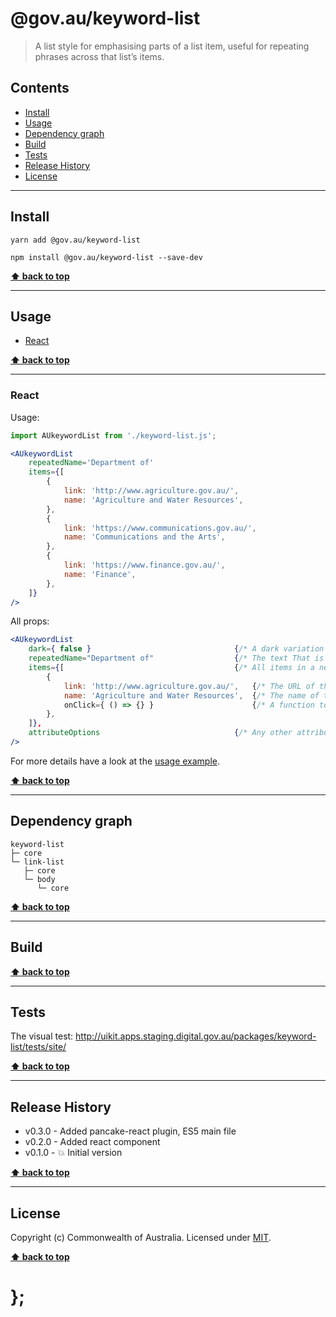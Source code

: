 @gov.au/keyword-list
============

> A list style for emphasising parts of a list item, useful for repeating phrases across that list’s items. 


## Contents

* [Install](#install)
* [Usage](#usage)
* [Dependency graph](#dependency-graph)
* [Build](#build)
* [Tests](#tests)
* [Release History](#release-history)
* [License](#license)


----------------------------------------------------------------------------------------------------------------------------------------------------------------


## Install


```shell
yarn add @gov.au/keyword-list
```

```shell
npm install @gov.au/keyword-list --save-dev
```


**[⬆ back to top](#contents)**


----------------------------------------------------------------------------------------------------------------------------------------------------------------


## Usage


* [React](#react)


**[⬆ back to top](#contents)**


----------------------------------------------------------------------------------------------------------------------------------------------------------------


### React

Usage:

```jsx
import AUkeywordList from './keyword-list.js';

<AUkeywordList
	repeatedName='Department of'
	items={[
		{
			link: 'http://www.agriculture.gov.au/',
			name: 'Agriculture and Water Resources',
		},
		{
			link: 'https://www.communications.gov.au/',
			name: 'Communications and the Arts',
		},
		{
			link: 'https://www.finance.gov.au/',
			name: 'Finance',
		},
	]}
/>
```

All props:

```jsx
<AUkeywordList
	dark={ false }                                {/* A dark variation of the component */}
	repeatedName="Department of"                  {/* The text That is repeated in each item */}
	items={[                                      {/* All items in a neat array */}
		{
			link: 'http://www.agriculture.gov.au/',   {/* The URL of this item, optional */}
			name: 'Agriculture and Water Resources',  {/* The name of the item */}
			onClick={ () => {} }                      {/* A function to execute when the link is clicked, optional */}
		},
	]},
	attributeOptions                              {/* Any other attribute options */}
/>
```

For more details have a look at the [usage example](https://github.com/govau/uikit/tree/master/packages/keyword-list/tests/react/index.js).


**[⬆ back to top](#contents)**


----------------------------------------------------------------------------------------------------------------------------------------------------------------


## Dependency graph

```shell
keyword-list
├─ core
└─ link-list
   ├─ core
   └─ body
      └─ core
```


**[⬆ back to top](#contents)**


----------------------------------------------------------------------------------------------------------------------------------------------------------------


## Build


**[⬆ back to top](#contents)**


----------------------------------------------------------------------------------------------------------------------------------------------------------------


## Tests

The visual test: http://uikit.apps.staging.digital.gov.au/packages/keyword-list/tests/site/


**[⬆ back to top](#contents)**


----------------------------------------------------------------------------------------------------------------------------------------------------------------


## Release History

* v0.3.0 - Added pancake-react plugin, ES5 main file
* v0.2.0 - Added react component
* v0.1.0 - 💥 Initial version


**[⬆ back to top](#contents)**


----------------------------------------------------------------------------------------------------------------------------------------------------------------


## License

Copyright (c) Commonwealth of Australia.
Licensed under [MIT](https://raw.githubusercontent.com/govau/uikit/packages/core/master/LICENSE).


**[⬆ back to top](#contents)**

# };

